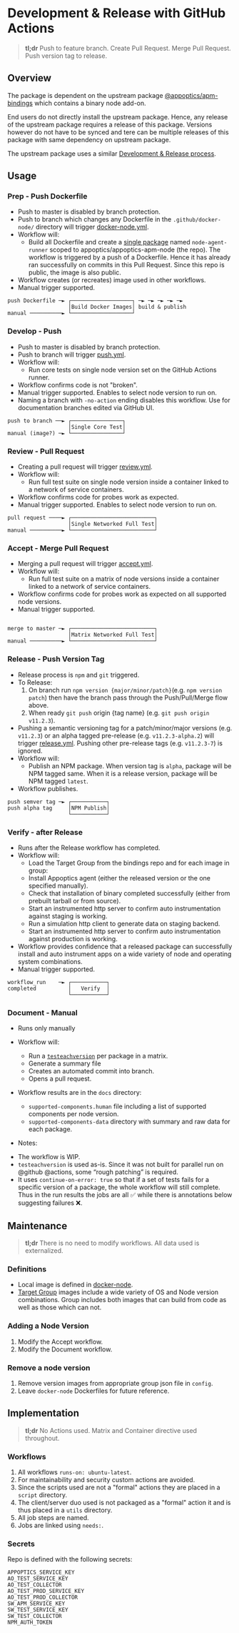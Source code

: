 # Development & Release with GitHub Actions 

> **tl;dr** Push to feature branch. Create Pull Request. Merge Pull Request. Push version tag to release.

## Overview

The package is dependent on the upstream package [@appoptics/apm-bindings](https://www.npmjs.com/package/@appoptics/apm-bindings) which contains a binary node add-on. 

End users do not directly install the upstream package. Hence, any release of the upstream package requires a release of this package. Versions however do not have to be synced and tere can be multiple releases of this package with same dependency on upstream package.

The upstream package uses a similar [Development & Release process](https://github.com/appoptics/appoptics-bindings-node#development--release-with-github-actions).

## Usage

### Prep - Push Dockerfile

* Push to master is disabled by branch protection.
* Push to branch which changes any Dockerfile in the `.github/docker-node/` directory will trigger [docker-node.yml](./workflows/docker-node.yml).
* Workflow will:
  - Build all Dockerfile and create a [single package](https://github.com/appoptics/appoptics-apm-node/pkgs/container/appoptics-apm-node%2Fnode-agent-runner) named `node-agent-runner` scoped to appoptics/appoptics-apm-node (the repo). The workflow is triggered by a push of a Dockerfile. Hence it has already ran successfully on commits in this Pull Request. Since this repo is public, the image is also public.
* Workflow creates (or recreates) image used in other workflows.
* Manual trigger supported.

```
push Dockerfile ─► ┌───────────────────┐ ─► ─► ─► ─► ─►
                   │Build Docker Images│ build & publish
manual ──────────► └───────────────────┘     
```

### Develop - Push

* Push to master is disabled by branch protection.
* Push to branch will trigger [push.yml](./workflows/push.yml). 
* Workflow will:
  - Run core tests on single node version set on the GitHub Actions runner. 
* Workflow confirms code is not "broken".
* Manual trigger supported. Enables to select node version to run on.
* Naming a branch with `-no-action` ending disables this workflow. Use for documentation branches edited via GitHub UI.
```
push to branch ──► ┌────────────────┐ 
                   │Single Core Test│ 
manual (image?) ─► └────────────────┘ 
```

### Review - Pull Request

* Creating a pull request will trigger [review.yml](./workflows/review.yml). 
* Workflow will:
  - Run full test suite on single node version inside a container linked to a network of service containers. 
* Workflow confirms code for probes work as expected.
* Manual trigger supported. Enables to select node version to run on.
```
pull request ────► ┌──────────────────────────┐
                   │Single Networked Full Test│
manual ──────────► └──────────────────────────┘
```
### Accept - Merge Pull Request 

* Merging a pull request will trigger [accept.yml](./workflows/accept.yml). 
* Workflow will:
  - Run full test suite on a matrix of node versions inside a container linked to a network of service containers. 
* Workflow confirms code for probes work as expected on all supported node versions.
* Manual trigger supported.
```

merge to master ─► ┌──────────────────────────┐
                   │Matrix Networked Full Test│
manual ──────────► └──────────────────────────┘
```

### Release - Push Version Tag

* Release process is `npm` and `git` triggered.
* To Release:
  1. On branch run `npm version {major/minor/patch}`(e.g. `npm version patch`) then have the branch pass through the Push/Pull/Merge flow above. 
  2. When ready `git push` origin {tag name} (e.g. `git push origin v11.2.3`).
* Pushing a semantic versioning tag for a patch/minor/major versions (e.g. `v11.2.3`) or an alpha tagged pre-release (e.g. `v11.2.3-alpha.2`) will trigger [release.yml](./workflows/release.yml). Pushing other pre-release tags (e.g. `v11.2.3-7`) is ignored.
* Workflow will: 
  - Publish an NPM package. When version tag is `alpha`, package will be NPM tagged same. When it is a release version, package will be NPM tagged `latest`.
* Workflow publishes.

```
push semver tag ─► ┌───────────┐
push alpha tag     │NPM Publish│
                   └───────────┘
```


### Verify - after Release

* Runs after the Release workflow has completed.
* Workflow will:
  - Load the Target Group from the bindings repo and for each image in group:
  - Install Appoptics agent (either the released version or the one specified manually).
  - Check that installation of binary completed successfully (either from prebuilt tarball or from source).
  - Start an instrumented http server to confirm auto instrumentation against staging is working.
  - Run a simulation http client to generate data on staging backend.
  - Start an instrumented http server to confirm auto instrumentation against production is working.
* Workflow provides confidence that a released package can successfully install and auto instrument apps on a wide variety of node and operating system combinations.
* Manual trigger supported.


```
workflow_run    ─► ┌───────────┐
completed          │   Verify  │
                   └───────────┘
```

### Document - Manual

* Runs only manually 
* Workflow will:
  - Run a [`testeachversion`](https://www.npmjs.com/package/testeachversion) per package in a matrix.
  - Generate a summary file
  - Creates an automated commit into branch.
  - Opens a pull request. 
* Workflow results are in the `docs` directory:
  - `supported-components.human` file including a list of supported components per node version.
  - `supported-components-data` directory with summary and raw data for each package.

* Notes: 
- The workflow is WIP.
- `testeachversion` is used as-is. Since it was not built for parallel run on @github @actions, some “rough patching” is required.
- It uses `continue-on-error: true` so that if a set of tests fails for a specific version of a package, the whole workflow will still complete. Thus in the run results the jobs are all ✅ while there is annotations below suggesting failures ❌. 

## Maintenance

> **tl;dr** There is no need to modify workflows. All data used is externalized.

### Definitions
* Local image is defined in [docker-node](./docker-node).
* [Target Group](./config/target-group.json) images include a wide variety of OS and Node version combinations. Group includes both images that can build from code as well as those which can not.

### Adding a Node Version

1. Modify the Accept workflow.
2. Modify the Document workflow.

### Remove a node version

1. Remove version images from appropriate group json file in `config`.
2. Leave `docker-node` Dockerfiles for future reference.

## Implementation

> **tl;dr** No Actions used. Matrix and Container directive used throughout.

### Workflows

1. All workflows `runs-on: ubuntu-latest`.
2. For maintainability and security custom actions are avoided.
3. Since the scripts used are not a "formal" actions they are placed in a `script` directory.
4. The client/server duo used is not packaged as a "formal" action it and is thus placed in a `utils` directory.
5. All job steps are named.
6. Jobs are linked using `needs:`.

### Secrets

Repo is defined with the following secrets:
```
APPOPTICS_SERVICE_KEY
AO_TEST_SERVICE_KEY
AO_TEST_COLLECTOR
AO_TEST_PROD_SERVICE_KEY
AO_TEST_PROD_COLLECTOR
SW_APM_SERVICE_KEY
SW_TEST_SERVICE_KEY
SW_TEST_COLLECTOR
NPM_AUTH_TOKEN
```
